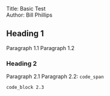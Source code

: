 Title: Basic Test  
Author: Bill Phillips


## Heading 1
Paragraph 1.1
Paragraph 1.2

### Heading 2
Paragraph 2.1
Paragraph 2.2: `code_span`

	code_block 2.3
